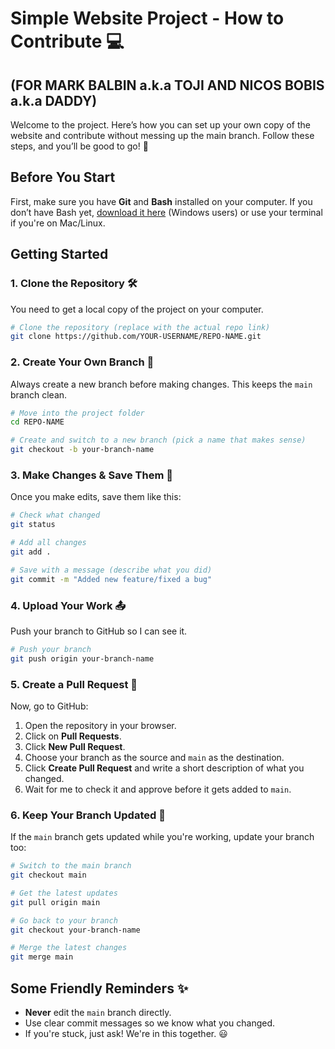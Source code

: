 # Simple Website Project - How to Contribute 💻

## (FOR MARK BALBIN a.k.a TOJI AND NICOS BOBIS a.k.a DADDY) 

Welcome to the project. Here’s how you can set up your own copy of the website and contribute without messing up the main branch. Follow these steps, and you’ll be good to go! 🚀

## Before You Start
First, make sure you have **Git** and **Bash** installed on your computer. If you don’t have Bash yet, [download it here](https://gitforwindows.org/) (Windows users) or use your terminal if you're on Mac/Linux.

## Getting Started

### 1. Clone the Repository 🛠️
You need to get a local copy of the project on your computer.

```bash
# Clone the repository (replace with the actual repo link)
git clone https://github.com/YOUR-USERNAME/REPO-NAME.git
```

### 2. Create Your Own Branch 🌱
Always create a new branch before making changes. This keeps the `main` branch clean.

```bash
# Move into the project folder
cd REPO-NAME

# Create and switch to a new branch (pick a name that makes sense)
git checkout -b your-branch-name
```

### 3. Make Changes & Save Them 💾
Once you make edits, save them like this:

```bash
# Check what changed
git status

# Add all changes
git add .

# Save with a message (describe what you did)
git commit -m "Added new feature/fixed a bug"
```

### 4. Upload Your Work 📤
Push your branch to GitHub so I can see it.

```bash
# Push your branch
git push origin your-branch-name
```

### 5. Create a Pull Request 🔄
Now, go to GitHub:
1. Open the repository in your browser.
2. Click on **Pull Requests**.
3. Click **New Pull Request**.
4. Choose your branch as the source and `main` as the destination.
5. Click **Create Pull Request** and write a short description of what you changed.
6. Wait for me to check it and approve before it gets added to `main`.

### 6. Keep Your Branch Updated 🔄
If the `main` branch gets updated while you're working, update your branch too:

```bash
# Switch to the main branch
git checkout main

# Get the latest updates
git pull origin main

# Go back to your branch
git checkout your-branch-name

# Merge the latest changes
git merge main
```

## Some Friendly Reminders ✨
- **Never** edit the `main` branch directly.
- Use clear commit messages so we know what you changed.
- If you're stuck, just ask! We're in this together. 😃
